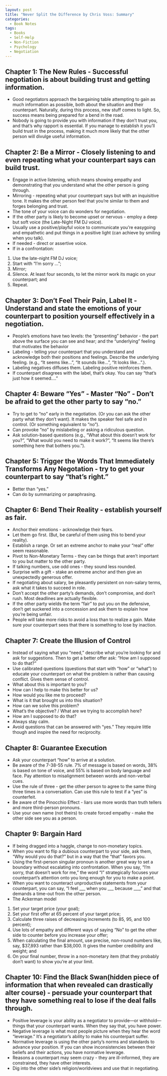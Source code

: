 ```yaml
---
layout: post
title: "Never Split the Difference by Chris Voss: Summary"
categories:
  - Book Notes
tags:
  - Books
  - Self-Help
  - Non-Fiction
  - Psychology
  - Negotiation
---
```


## **Chapter 1: The New Rules - Successful negotiation is about building trust and getting information.**
* Good negotiators approach the bargaining table attempting to gain as much information as possible, both about the situation and their counterpart.  Naturally, during this process, new stuff comes to light.  So, success means being prepared for a bend in the road.
* Nobody is going to provide you with information if they don’t trust you, and that’s why rapport is essential.  If you manage to establish it you’ll build trust in the process, making it much more likely that the other person will divulge useful information.

## **Chapter 2: Be a Mirror - Closely listening to and even repeating what your counterpart says can build trust.**
* Engage in active listening, which means showing empathy and demonstrating that you understand what the other person is going through.  
* Mirroring - repeating what your counterpart says but with an inquisitive tone.  It makes the other person feel that you’re similar to them and forges belonging and trust.
* The tone of your voice can do wonders for negotiation.
* If the other party is likely to become upset or nervous - employ a deep but soft voice (the Late-Night FM DJ voice).
* Usually use a positive/playful voice to communicate you’re easygoing and empathetic and put things in a positive light (can achieve by smiling when you talk).
* If needed - direct or assertive voice. 
* If in a confrontation: 
1. Use the late-night FM DJ voice;
2. Start with “I’m sorry …”;
3. Mirror;
4. Silence. At least four seconds, to let the mirror work its magic on your counterpart; and
5. Repeat.

## **Chapter 3: Don’t Feel Their Pain, Label It - Understand and state the emotions of your counterpart to position yourself effectively in a negotiation.**
* People’s emotions have two levels: the “presenting” behavior - the part above the surface you can see and hear; and the “underlying” feeling that motivates the behavior
* Labeling - telling your counterpart that you understand and acknowledge both their positions and feelings.  Describe the underlying feeling.  (e.g., “It seems like…”, “It sounds like…”, “It looks like…”.).
* Labeling negatives diffuses them.  Labeling positive reinforces them.
* If counterpart disagrees with the label, that’s okay.  You can say “that’s just how it seemed….”

## **Chapter 4: Beware “Yes” - Master “No” - Don’t be afraid to get the other party to say “no.”**
* Try to get to “no” early in the negotiation.  (Or you can ask the other party what they don’t want).  It makes the speaker feel safe and in control.  (Or something equivalent to “no”).
* Can provoke “no” by mislabeling or asking a ridiculous question.
* Ask solution-based questions (e.g., “What about this doesn’t work for you?”, “What would you need to make it work?”, “It seems like there’s something here that bothers you.”).

## **Chapter 5: Trigger the Words That Immediately Transforms Any Negotation - try to get your counterpart to say “that’s right.”**
* Better than “yes.”
* Can do by summarizing or paraphrasing.

## **Chapter 6: Bend Their Reality - establish yourself as fair.**
* Anchor their emotions - acknowledge their fears.
* Let them go first.  (But, be careful of them using this to bend your reality).
* Establish a range.  Or set an extreme anchor to make your “real” offer seem reasonable.
* Pivot to Non-Monetary Terms - they can be things that aren’t important to you but matter to the other party.
* If talking numbers, use odd ones - they sound less rounded.
* Surprise with a gift - stake an extreme anchor and then give an unexpectedly generous offer.
* If negotiating about salary, be pleasantly persistent on non-salary terms, ask what it takes to succeed in role.
* Don’t accept the other party’s demands, don’t compromise, and don’t rush.  Most deadlines are actually flexible.
* If the other party wields the term “fair” to put you on the defensive, don’t get suckered into a concession and ask them to explain how you’re being unfair.
* People will take more risks to avoid a loss than to realize a gain.  Make sure your counterpart sees that there is something to lose by inaction.

## **Chapter 7: Create the Illusion of Control**
* Instead of saying what you “need,” describe what you’re looking for and ask for suggestions.  Then to get a better offer ask: “How am I supposed to do that?”
* Use calibrated questions (questions that start with “how” or “what”) to educate your counterpart on what the problem is rather than causing conflict.  Gives them sense of control.
* What about this is important to you?
* How can I help to make this better for us?
* How would you like me to proceed?
* What is it that brought us into this situation?
* How can we solve this problem?
* What’s the objective? / What are we trying to accomplish here?
* How am I supposed to do that?
* Always stay calm.
* Avoid questions that can be answered with “yes.”  They require little though and inspire the need for reciprocity.

## **Chapter 8: Guarantee Execution** 
* Ask your counterpart “how” to arrive at a solution.
* Be aware of the 7-38-55 rule.  7% of message is based on words, 38% is based on tone of voice, and 55% is based on body language and face.  Pay attention to misalignment between words and non-verbal cues.
* Use the rule of three - get the other person to agree to the same thing three times in a conversation.  Can use this rule to test if a “yes” is counterfeit. 
* Be aware of the Pinocchio Effect - liars use more words than truth tellers and more third-person pronouns.
* Use your own name (not theirs) to create forced empathy - make the other side see you as a person.

## **Chapter 9: Bargain Hard** 
* If being dragged into a haggle, change to non-monetary topics.
* When you want to flip a dubious counterpart to your side, ask them, “Why would you do that?” but in a way that the “that” favors you.
* Using the first-person singular pronoun is another great way to set a boundary without escalating into confrontation. When you say, “I’m sorry, that doesn’t work for me,” the word “I” strategically focuses your counterpart’s attention onto you long enough for you to make a point.
* When you want to counteract unproductive statements from your counterpart, you can say, “I feel ___ when you ___ because ___,” and that demands a time-out from the other person.
* The Ackerman model
1. Set your target price (your goal);
2. Set your first offer at 65 percent of your target price;
3. Calculate three raises of decreasing increments (to 85, 95, and 100 percent);
4. Use lots of empathy and different ways of saying “No” to get the other side to counter before you increase your offer;
5. When calculating the final amount, use precise, non-round numbers like, say, $37,893 rather than $38,000. It gives the number credibility and weight; and
6. On your final number, throw in a non-monetary item (that they probably don’t want) to show you’re at your limit.

## **Chapter 10: Find the Black Swan(hidden piece of information that when revealed can drastically alter course) - persuade your counterpart that they have something real to lose if the deal falls through.**
* Positive leverage is your ability as a negotiator to provide—or withhold—things that your counterpart wants. When they say that, you have power.
* Negative leverage is what most people picture when they hear the word “leverage.” It’s a negotiator’s ability to make his counterpart suffer.
* Normative leverage is using the other party’s norms and standards to advance your position. If you can show inconsistencies between their beliefs and their actions, you have normative leverage.
* Reasons a counterpart may seem crazy - they are ill-informed, they are constrained, they have other interests.
* Dig into the other side’s religion/worldviews and use that in negotiating.
 
 
